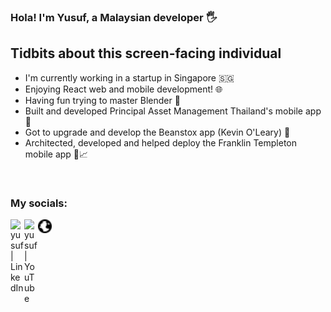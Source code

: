 ### Hola! I'm Yusuf, a Malaysian developer 🖐 

## Tidbits about this screen-facing individual
- I'm currently working in a startup in Singapore :singapore:
- Enjoying React web and mobile development! 🌐 
- Having fun trying to master Blender :book:
- Built and developed Principal Asset Management Thailand's mobile app 📱
- Got to upgrade and develop the Beanstox app (Kevin O'Leary) 📱 
- Architected, developed and helped deploy the Franklin Templeton mobile app 📱📈

<br />

### My socials:
[<img align="left" alt="yusuf | LinkedIn" width="22px" src="https://cdn.jsdelivr.net/npm/simple-icons@v3/icons/linkedin.svg" />][linkedin]
[<img align="left" alt="yusuf | YouTube" width="22px" src="https://cdn.jsdelivr.net/npm/simple-icons@v3/icons/youtube.svg" />][youtube]
[<img align="left" alt="codeSTACKr.com" width="22px" src="https://raw.githubusercontent.com/iconic/open-iconic/master/svg/globe.svg" />][website]

[linkedin]: https://www.linkedin.com/in/yusuf-ismail-bin-shukor/
[youtube]: https://www.youtube.com/user/PenguinRecordings
[website]: https://techpromad.wordpress.com/
